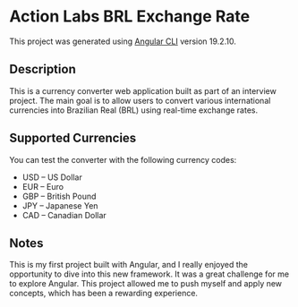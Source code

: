 # Action Labs BRL Exchange Rate

This project was generated using [Angular CLI](https://github.com/angular/angular-cli) version 19.2.10.

## Description

This is a currency converter web application built as part of an interview project. The main goal is to allow users to convert various international currencies into Brazilian Real (BRL) using real-time exchange rates.

## Supported Currencies

You can test the converter with the following currency codes:

- USD – US Dollar
- EUR – Euro
- GBP – British Pound
- JPY – Japanese Yen
- CAD – Canadian Dollar

## Notes

This is my first project built with Angular, and I really enjoyed the opportunity to dive into this new framework. It was a great challenge for me to explore Angular. This project allowed me to push myself and apply new concepts, which has been a rewarding experience.
